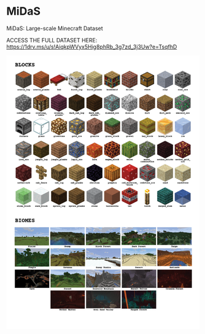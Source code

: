 # MiDaS
MiDaS: Large-scale Minecraft Dataset

ACCESS THE FULL DATASET HERE: https://1drv.ms/u/s!AiqkpWVyx5Hig8phRb_3g7zd_3j3Uw?e=TsqfhD

<!-- ![alt text](https://github.com/MinecraftDataset/MiDaS/edit/main/Minecraft_Blocks_and_Biomes.png?raw=true)
 -->

![Screenshot](Minecraft_Blocks_and_Biomes.png)
